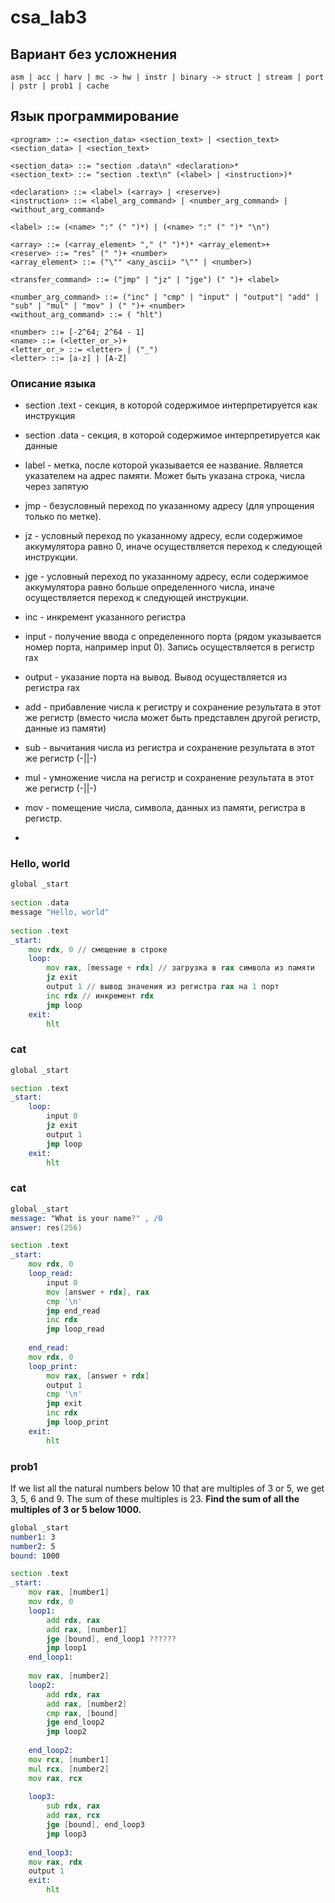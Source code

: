 ﻿# csa_lab3

## Вариант без усложнения

```
asm | acc | harv | mc -> hw | instr | binary -> struct | stream | port | pstr | prob1 | cache
```

## Язык программирование
``` ebnf
<program> ::= <section_data> <section_text> | <section_text> <section_data> | <section_text>

<section_data> ::= "section .data\n" <declaration>*
<section_text> ::= "section .text\n" (<label> | <instruction>)*

<declaration> ::= <label> (<array> | <reserve>)
<instruction> ::= <label_arg_command> | <number_arg_command> | <without_arg_command>

<label> ::= (<name> ":" (" ")*) | (<name> ":" (" ")* "\n")

<array> ::= (<array_element> "," (" ")*)* <array_element>+
<reserve> ::= "res" (" ")+ <number>
<array_element> ::= ("\"" <any_ascii> "\"" | <number>)

<transfer_command> ::= ("jmp" | "jz" | "jge") (" ")+ <label>

<number_arg_command> ::= ("inc" | "cmp" | "input" | "output"| "add" | "sub" | "mul" | "mov" ) (" ")+ <number>
<without_arg_command> ::= ( "hlt")

<number> ::= [-2^64; 2^64 - 1]
<name> ::= (<letter_or_>)+
<letter_or_> ::= <letter> | ("_")
<letter> ::= [a-z] | [A-Z]
```

### Описание языка
- section .text - секция, в которой содержимое интерпретируется как инструкция
- section .data - секция, в которой содержимое интерпретируется как данные
- label - метка, после которой указывается ее название. Является указателем на адрес памяти. Может быть указана строка, числа через запятую

- jmp - безусловный переход по указанному адресу (для упрощения только по метке).
- jz - условный переход по указанному адресу, если содержимое аккумулятора равно 0, иначе осуществляется переход к следующей инструкции.
- jge - условный переход по указанному адресу, если содержимое аккумулятора равно больше определенного числа, иначе осуществляется переход к следующей инструкции.
- inc - инкремент указанного регистра
- input - получение ввода с определенного порта (рядом указывается номер порта, например input 0). Запись осуществляется в регистр rax
- output - указание порта на вывод. Вывод осуществляется из регистра rax
- add - прибавление числа к регистру и сохранение результата в этот же регистр (вместо числа может быть представлен другой регистр, данные из памяти)
- sub - вычитания числа из регистра и сохранение результата в этот же регистр (-||-)
- mul - умножение числа на регистр и сохранение результата в этот же регистр (-||-)
- mov - помещение числа, символа, данных из памяти, регистра в регистр.
- 
### Hello, world

``` asm
global _start
 
section .data
message "Hello, world"
 
section .text
_start:
    mov rdx, 0 // смещение в строке
    loop:
        mov rax, [message + rdx] // загрузка в rax символа из памяти
        jz exit
        output 1 // вывод значения из регистра rax на 1 порт
        inc rdx // инкремент rdx
        jmp loop
    exit:
        hlt
```


### cat 
``` asm
global _start

section .text
_start:
    loop:
        input 0
        jz exit
        output 1
        jmp loop
    exit:
        hlt
```

### cat
``` asm
global _start
message: "What is your name?" , /0
answer: res(256)

section .text
_start:
    mov rdx, 0
    loop_read:
        input 0
        mov [answer + rdx], rax
        cmp '\n'
        jmp end_read
        inc rdx
        jmp loop_read
        
    end_read:    
    mov rdx, 0
    loop_print:
        mov rax, [answer + rdx]
        output 1
        cmp '\n'
        jmp exit
        inc rdx
        jmp loop_print
    exit:
        hlt
```

### prob1
If we list all the natural numbers below 10 that are multiples of 3 or 5, we get 3, 5, 6 and 9. The sum of these multiples is 23.
**Find the sum of all the multiples of 3 or 5 below 1000.**

``` asm
global _start
number1: 3
number2: 5
bound: 1000

section .text
_start:
    mov rax, [number1]
    mov rdx, 0
    loop1:
        add rdx, rax
        add rax, [number1]
        jge [bound], end_loop1 ??????
        jmp loop1
    end_loop1:
    
    mov rax, [number2]
    loop2:
        add rdx, rax
        add rax, [number2]
        cmp rax, [bound]
        jge end_loop2
        jmp loop2
        
    end_loop2:
    mov rcx, [number1]
    mul rcx, [number2]
    mov rax, rcx
    
    loop3:
        sub rdx, rax
        add rax, rcx
        jge [bound], end_loop3
        jmp loop3
        
    end_loop3:
    mov rax, rdx
    output 1
    exit:
        hlt
```
